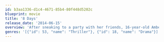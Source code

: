 ```yaml
---
id: b3aa1336-d1c4-4671-85b4-80f448d5202c
blueprint: movie
title: '8 Days'
release_date: '2014-06-15'
overview: 'After sneaking to a party with her friends, 16-year-old Amber Stevens goes missing. Forced into the world of sex trafficking, her family and community fight to get her back. Inspired by actual events.'
genres: '[{"id": 53, "name": "Thriller"}, {"id": 18, "name": "Drama"}]'
---
```

